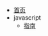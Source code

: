 <!-- docs/_sidebar.md -->
* [首页](README.md)
* javascript
  * [指南](javascript/事件循环.md "The greatest guide in the world")